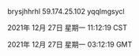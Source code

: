 brysjhhrhl 59.174.25.102 yqqlmgsycl

2021年 12月 27日 星期一 11:12:19 CST

2021年 12月 27日 星期一 03:12:19 GMT
